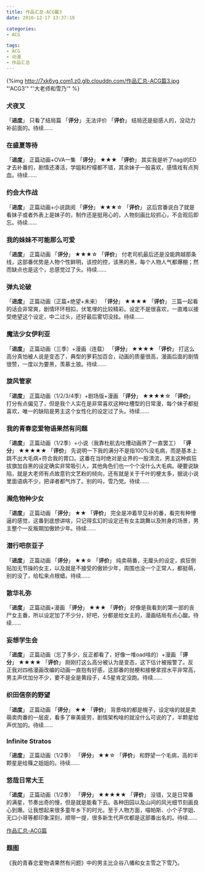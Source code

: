 ```yaml
---
title: 作品汇总-ACG篇3
date: 2016-12-17 13:37:19

categories: 
- ACG

tags:
- ACG
- 动漫
- 作品汇总
---
```


{%img http://7xk6yg.com1.z0.glb.clouddn.com/作品汇总-ACG篇3.jpg "'ACG3'" "'大老师和雪乃'" %}

### 犬夜叉

「**进度**」 只看了结局篇
「**评分**」 无法评价
「**评价**」 结局还是挺感人的，没动力补前面的。待续......

<!-- more -->

### 在盛夏等待

「**进度**」 正篇动画+OVA一集
「**评分**」 ★★★
「**评价**」 其实我是听了nagi的ED才去补番的，剧情还凑活，学姐和柠檬都不错，其余妹子一般喜欢，感情戏有点狗血。待续......

### 约会大作战

「**进度**」 正篇动画+小说跳阅
「**评分**」 ★★★☆
「**评价**」 这后宫番说白了就是看妹子或者外表上是妹子的，制作还是挺用心的，人物刻画比较抓心，不会观后即忘。待续......

### 我的妹妹不可能那么可爱

「**进度**」 正篇动画
「**评分**」 ★★★☆
「**评价**」 付老司机最后还是没能跨越那条线，这部番优势是人物个性鲜明，该控的控，该黑的黑，每个人物人气都爆棚；然而缺点也是这个，总感觉过了头。待续......

### 弹丸论破

「**进度**」 正篇动画（正篇+绝望+未来）
「**评分**」 ★★★★
「**评价**」 三篇一起看的话会非常爽，剧情环环相扣，伏笔埋的比较精彩。设定不是很喜欢，一直难以接受绝望这个设定，中二过头，还好最后雾切没挂。待续......

### 魔法少女伊利亚

「**进度**」 正篇动画（三季）+漫画（连载）
「**评分**」 ★★★★
「**评价**」 打这么高分真怕被人说是变态了，典型的萝莉加百合，动画的质量很高，漫画后面的剧情很赞，一度以为要黑，羡慕土狼。待续......

### 旋风管家

「**进度**」 正篇动画（1/2/3/4季）+剧场版+漫画
「**评分**」 ★★★★☆
「**评价**」 打分有点偏见了，但是我个人实在是非常喜欢这种吐槽型的日常漫，每个妹子都挺喜欢，唯一的缺陷是男主这个女性化的设定过了头。待续......

### 我的青春恋爱物语果然有问题

「**进度**」 正篇动画（1/2季）+小说（我靠杜航去吐槽动画界了一直罢工）
「**评分**」 ★★★★★
「**评价**」 先说明一下我的满分不是指100%没毛病，而是基本上跳不出大毛病+符合我的胃口。这番在当时绝对是业界的一股清流，男主这种疯狂拔旗加自黑的设定确实非常吸引人，其他角色们也一个个没什么大毛病。硬要说缺陷，就是大老师有点故意钓文艺粉的倾向，还有就是关于千叶的梗太多，据说小说里面语病不少，把译者都气炸了。别的吗，雪乃党。待续......

### 濒危物种少女

「**进度**」 正篇动画
「**评分**」 ★★
「**评价**」 完全是冲着早见补的番，看完有种懵逼的感觉，这番到底想讲啥，只记得玄幻的设定还有女主跳舞以及附身的场景，男主整个一反叛期加傲娇少年。待续......

### 潜行吧奈亚子

「**进度**」 正篇动画
「**评分**」 ★★☆
「**评价**」 纯卖萌番，无厘头的设定，疯狂倒贴加无节操的女主，以及就是不接受的傲娇少年，周围也没一个正常人，都挺萌，别的没了，给松来点根蜡。待续......

### 散华礼弥

「**进度**」 正篇动画+漫画
「**评分**」 ★★★
「**评价**」 好像是我看到的第一部的丧尸女主番，所以设定加了不少分，好吧，分都是给女主的，漫画结局有点心酸。待续......

### 妄想学生会

「**进度**」 正篇动画（忘了多少，反正都看了，好像一堆oad啥的）+漫画
「**评分**」 ★★★★
「**评价**」 刚刚打这么高分被认为是变态，这下估计被报警了。反正我对四格漫画改编的动画一直抱有好感，这部番的抛梗和接梗拿捏水平非常高，男主声优加分不少，要不是全是黄段子，4.5星肯定没跑。待续......

### 织田信奈的野望

「**进度**」 正篇动画
「**评分**」 ★★
「**评价**」 背景啥的都是幌子，设定啥的就是卖萌卖肉番的一层皮，看多了审美疲劳，剧情架构啥的就没什么可说的了，半颗星给声优加的。待续......

### Infinite Stratos

「**进度**」 正篇动画（1/2季）
「**评分**」 ★★☆
「**评价**」 和野望一个毛病，高的半颗星是给篠之姐姐的。待续......

### 悠哉日常大王

「**进度**」 正篇动画（1/2季）
「**评分**」 ★★★★★
「**评价**」 没错，又是日常番的满星，节奏出奇的慢，但是就是能看下去。各种田园以及山间的风光细节刻画良心到爆。让我想起来很多童年乡下的时光。至于人物方面，喵帕斯、小个子学姐、无口小哥等都印象深刻，顺带一提，很多新生代声优都是这部番出名的。待续......

[作品汇总-ACG篇][list]

[list]: http://chenneal.github.io/2016/08/11/作品汇总-ACG篇/

### 题图

《我的青春恋爱物语果然有问题》中的男主比企谷八幡和女主雪之下雪乃。

















